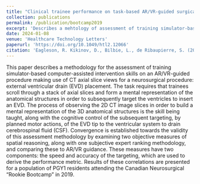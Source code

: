 ```yaml
---
title: "Clinical trainee performance on task-based AR/VR-guided surgical simulation is correlated with their 3D image spatial reasoning scores"
collection: publications
permalink: /publication/bootcamp2019
excerpt: 'Describes a mehtology of assessment of training simulator-based AR/VR trajectory targeting task.'
date: 2024-01-08
venue: 'Healthcare Technology Letters'
paperurl: 'https://doi.org/10.1049/htl2.12066'
citation: 'Eagleson, R. Kikinov, D., Bilbie, L., de Ribaupierre, S. (2024). &quot;Clinical trainee performance on task-based AR/VR-guided surgical simulation is correlated with their 3D image spatial reasoning scores.&quot; <i>Journal 1</i>. 1(3).'
---
```


This paper describes a methodology for the assessment of training simulator-based computer-assisted intervention skills on an AR/VR-guided procedure making use of CT axial slice views for a neurosurgical procedure: external ventricular drain (EVD) placement. The task requires that trainees scroll through a stack of axial slices and form a mental representation of the anatomical structures in order to subsequently target the ventricles to insert an EVD. The process of observing the 2D CT image slices in order to build a mental representation of the 3D anatomical structures is the skill being taught, along with the cognitive control of the subsequent targeting, by planned motor actions, of the EVD tip to the ventricular system to drain cerebrospinal fluid (CSF). Convergence is established towards the validity of this assessment methodology by examining two objective measures of spatial reasoning, along with one subjective expert ranking methodology, and comparing these to AR/VR guidance. These measures have two components: the speed and accuracy of the targeting, which are used to derive the performance metric. Results of these correlations are presented for a population of PGY1 residents attending the Canadian Neurosurgical “Rookie Bootcamp” in 2019.